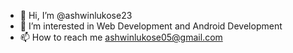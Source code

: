 - 👋 Hi, I’m @ashwinlukose23
- 👀 I’m interested in Web Development and Android Development
- 📫 How to reach me ashwinlukose05@gmail.com

<!---
ashwinlukose23/ashwinlukose23 is a ✨ special ✨ repository because its `README.md` (this file) appears on your GitHub profile.
You can click the Preview link to take a look at your changes.
--->
